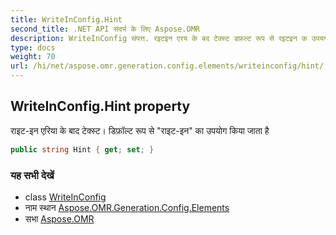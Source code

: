 ```yaml
---
title: WriteInConfig.Hint
second_title: .NET API संदर्भ के लिए Aspose.OMR
description: WriteInConfig संपत्त. रइटइन एरय के बद टेक्स्ट डफ़ल्ट रूप से रइटइन क उपयग कय जत है
type: docs
weight: 70
url: /hi/net/aspose.omr.generation.config.elements/writeinconfig/hint/
---
```

## WriteInConfig.Hint property

राइट-इन एरिया के बाद टेक्स्ट। डिफ़ॉल्ट रूप से "राइट-इन" का उपयोग किया जाता है

```csharp
public string Hint { get; set; }
```

### यह सभी देखें

* class [WriteInConfig](../)
* नाम स्थान [Aspose.OMR.Generation.Config.Elements](../../writeinconfig/)
* सभा [Aspose.OMR](../../../)


